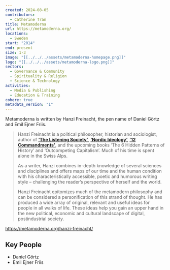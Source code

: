```yaml
---
created: 2024-08-05
contributors:
  - Catherine Tran
title: Metamoderna
url: https://metamoderna.org/
locations:
  - Sweden
start: "2014"
end: present
size: 1-3
image: "[[../../../assets/metamoderna-homepage.png]]"
logo: "[[../../../assets/metamoderna-logo.png]]"
sectors:
  - Governance & Community
  - Spirituality & Religion
  - Science & Technology
activities:
  - Media & Publishing
  - Education & Training
cohere: true
metadata_version: "1"
---
```

Metamoderna is written by Hanzi Freinacht, the pen name of Daniel Görtz and Emil Ejner Friis.

>Hanzi Freinacht is a political philosopher, historian and sociologist, author of **[‘The Listening Society’](https://www.amazon.com/Listening-Society-Metamodern-Politics-Guides/dp/8799973901/)**, **[‘Nordic Ideology’](https://www.amazon.com/Nordic-Ideology-Metamodern-Politics-Guides/dp/8799973928), [’12 Commandments’](https://www.amazon.com/12-Commandments-Extraordinary-People-Ordinary-ebook/dp/B0BR62T9QG/)**, and the upcoming books ‘The 6 Hidden Patterns of History’ and ‘Outcompeting Capitalism’. Much of his time is spent alone in the Swiss Alps.
>
>As a writer, Hanzi combines in-depth knowledge of several sciences and disciplines and offers maps of our time and the human condition with his characteristically accessible, poetic and humorous writing style – challenging the reader’s perspective of herself and the world.
>
>Hanzi Freinacht epitomizes much of the metamodern philosophy and can be considered a personification of this strand of thought. He has produced a wide array of original, relevant and useful ideas for people in all walks of life. These ideas help you gain an upper hand in the new political, economic and cultural landscape of digital, postindustrial society.

https://metamoderna.org/hanzi-freinacht/

## Key People

- Daniel Görtz 
- Emil Ejner Friis











